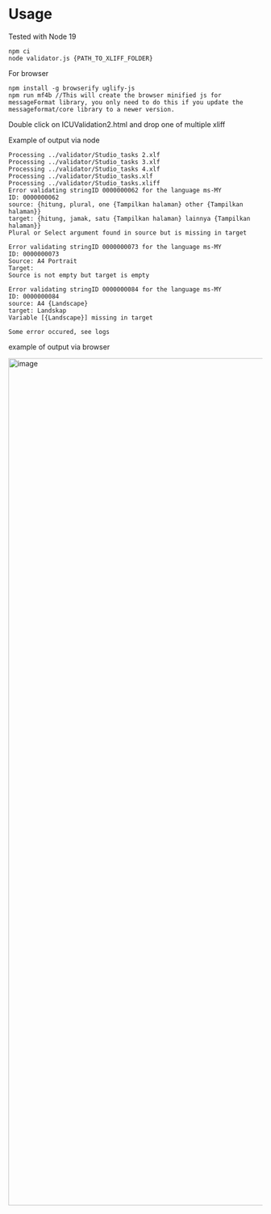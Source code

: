 # Usage
Tested with Node 19
```
npm ci 
node validator.js {PATH_TO_XLIFF_FOLDER}
```

For browser

```
npm install -g browserify uglify-js
npm run mf4b //This will create the browser minified js for messageFormat library, you only need to do this if you update the messageformat/core library to a newer version.
```
Double click on ICUValidation2.html and drop one of multiple xliff

Example of output via node

```
Processing ../validator/Studio_tasks 2.xlf
Processing ../validator/Studio_tasks 3.xlf
Processing ../validator/Studio_tasks 4.xlf
Processing ../validator/Studio_tasks.xlf
Processing ../validator/Studio_tasks.xliff
Error validating stringID 0000000062 for the language ms-MY
ID: 0000000062
source: {hitung, plural, one {Tampilkan halaman} other {Tampilkan halaman}}
target: {hitung, jamak, satu {Tampilkan halaman} lainnya {Tampilkan halaman}}
Plural or Select argument found in source but is missing in target

Error validating stringID 0000000073 for the language ms-MY
ID: 0000000073
Source: A4 Portrait
Target: 
Source is not empty but target is empty

Error validating stringID 0000000084 for the language ms-MY
ID: 0000000084
source: A4 {Landscape}
target: Landskap
Variable [{Landscape}] missing in target

Some error occured, see logs
```

example of output via browser

<img width="1676" alt="image" src="https://github.com/yloubry/xliff_icu_validator/assets/13892147/06550511-7245-4cd8-8303-dd7ad6954df8">

